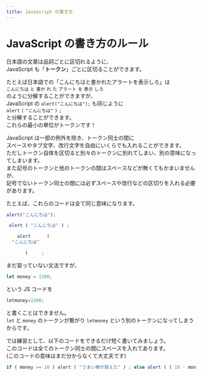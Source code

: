 ```yaml
---
title: JavaScript の書き方
---
```


# JavaScript の書き方のルール

日本語の文章は品詞ごとに区切れるように、  
JavaScript も「**トークン**」ごとに区切ることができます。  
  
たとえば日本語での「こんにちはと書かれたアラートを表示しろ」は  
`こんにちは` `と` `書か` `れ` `た` `アラート` `を` `表示` `しろ`  
のように分解することができますが、  
JavaScript の `alert("こんにちは");` も同じように  
`alert` `(` `"こんにちは"` `)` `;`  
と分解することができます。  
これらの最小の単位がトークンです！  
  
JavaScript は一部の例外を除き、トークン同士の間に  
スペースやタブ文字、改行文字を自由にいくらでも入れることができます。  
ただしトークン自体を区切ると別々のトークンに別れてしまい、別の意味になってしまいます。  
また記号のトークンと他のトークンの間はスペースなどが無くてもかまいませんが、  
記号でないトークン同士の間には必ずスペースや改行などの区切りを入れる必要があります。  
  
たとえば、これらのコードは全て同じ意味になります。  

```js
alert("こんにちは");
```

```js
 alert ( "こんにちは" ) ;
```

```js
    alert      (
  "こんにちは"

       )     ;
```

まだ習っていない文法ですが、  

```js
let money = 1300;
```

という JS コードを  

```js
letmoney=1300;
```

と書くことはできません。  
`let` と `money` のトークンが繋がり `letmoney` という別のトークンになってしまうからです。  
  
では練習として、以下のコードをできるだけ短く書いてみましょう。  
このコードは全てのトークン同士の間にスペースを入れてあります。  
(このコードの意味はまだ分からなくて大丈夫です)  

```js
if ( money >= 10 ) alert ( "うまい棒が買えた" ) ; else alert ( ( 10 - money ) + "円足りない" ) ;
```
